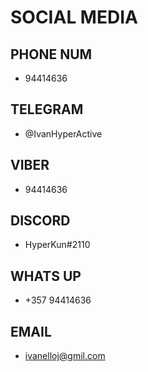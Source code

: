 # SOCIAL MEDIA

## PHONE NUM
  - 94414636

## TELEGRAM
  - @IvanHyperActive

## VIBER
  - 94414636

## DISCORD
  - HyperKun#2110

## WHATS UP
  - +357 94414636

## EMAIL
  - ivanelloj@gmil.com
